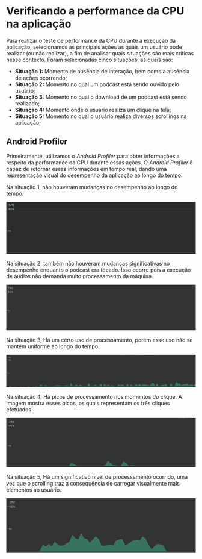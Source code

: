 Verificando a performance da CPU na aplicação
=============

Para realizar o teste de performance da CPU durante a execução da aplicação, selecionamos as principais ações as quais um usuário pode realizar (ou não realizar), a fim de analisar quais situações são mais críticas nesse contexto. Foram selecionadas cinco situações, as quais são:

- **Situação 1:** Momento de ausência de interação, bem como a ausência de ações ocorrendo;
- **Situação 2:** Momento no qual um podcast está sendo ouvido pelo usuário;
- **Situação 3:** Momento no qual o download de um podcast está sendo realizado;
- **Situação 4:** Momento onde o usuário realiza um clique na tela;
- **Situação 5:** Momento no qual o usuário realiza diversos scrollings na aplicação;


Android Profiler
-----------------
Primeiramente, utilizamos o *Android Profiler* para obter informações a respeito da performance da CPU durante essas ações. O *Android Profiler* é capaz de retornar essas informações em tempo real, dando uma representação visual do desempenho da aplicação ao longo do tempo.

Na situação 1, não houveram mudanças no desempenho ao longo do tempo.

![AndroidProfiler](Images/AndroidProfiler/CPU/cpu_sem_interacao.png)

Na situação 2, também não houveram mudanças significativas no desempenho enquanto o podcast era tocado. Isso ocorre pois a execução de áudios não demanda muito processamento da máquina.

![AndroidProfiler](Images/AndroidProfiler/CPU/cpu_play_podcast.png)

Na situação 3, Há um certo uso de processamento, porém esse uso não se mantém uniforme ao longo do tempo.

![AndroidProfiler](Images/AndroidProfiler/CPU/cpu_download_podcast.png)

Na situação 4, Há picos de processamento nos momentos do clique. A imagem mostra esses picos, os quais representam os três cliques efetuados.

![AndroidProfiler](Images/AndroidProfiler/CPU/cpu_clique_tela.png)

Na situação 5, Há um significativo nível de processamento ocorrido, uma vez que o scrolling traz a consequência de carregar visualmente mais elementos ao usuário.

![AndroidProfiler](Images/AndroidProfiler/CPU/cpu_scrolling_tela.png)
